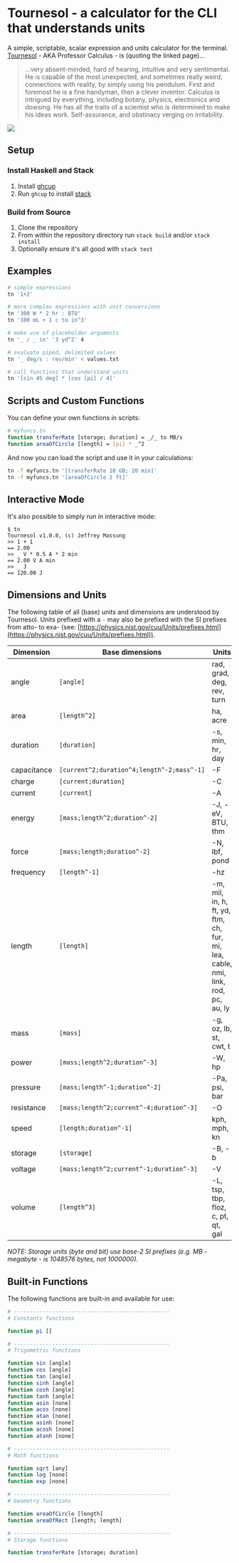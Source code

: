 # Tournesol - a calculator for the CLI that understands units

A simple, scriptable, scalar expression and units calculator for the terminal. [Tournesol](https://www.tintin.com/en/characters/professor-calculus) - AKA Professor Calculus - is (quoting the linked page)...

> ...very absent-minded, hard of hearing, intuitive and very sentimental. He is capable of the most unexpected, and sometimes really weird, connections with reality, by simply using his pendulum. First and foremost he is a fine handyman, then a clever inventor. Calculus is intrigued by everything, including botany, physics, electronics and dowsing. He has all the traits of a scientist who is determined to make his ideas work. Self-assurance, and obstinacy verging on irritability.

![](https://cdn001.tintin.com/public/tintin/img/static/professor-calculus/tournesol-calculus.jpg)

## Setup

### Install Haskell and Stack

1. Install [ghcup](https://www.haskell.org/ghcup/)
2. Run `ghcup` to install [stack](https://docs.haskellstack.org/en/stable/README/)

### Build from Source

1. Clone the repository
2. From within the repository directory run `stack build` and/or `stack install`
3. Optionally ensure it's all good with `stack test`

## Examples

```bash
# simple expressions
tn '1+2'

# more complex expressions with unit conversions
tn '300 W * 2 hr : BTU'
tn '100 mL + 1 c to in^3'

# make use of placeholder arguments
tn '_ / _ in' '3 yd^2' 4

# evaluate piped, delimited values
tn '_ deg/s : rev/min' < values.txt

# call functions that understand units
tn '[sin 45 deg] * [cos [pi] / 4]'
```

## Scripts and Custom Functions

You can define your own functions in scripts:

```bash
# myfuncs.tn
function transferRate [storage; duration] = _/_ to MB/s
function areaOfCircle [length] = [pi] * _^2
```

And now you can load the script and use it in your calculations:

```bash
tn -f myfuncs.tn '[transferRate 10 GB; 20 min]'
tn -f myfuncs.tn '[areaOfCircle 2 ft]'
```

## Interactive Mode

It's also possible to simply run in interactive mode:

```
$ tn
Tournesol v1.0.0, (c) Jeffrey Massung
>> 1 + 1
== 2.00
>> _ V * 0.5 A * 2 min
== 2.00 V A min
>> _ J
== 120.00 J
```

## Dimensions and Units

The following table of all (base) units and dimensions are understood by Tournesol. Units prefixed with a `-` may also be prefixed with the SI prefixes from atto- to exa- (see: [https://physics.nist.gov/cuu/Units/prefixes.html](https://physics.nist.gov/cuu/Units/prefixes.html)).

| Dimension | Base dimensions | Units
|-|-|-
| angle | `[angle]` | rad, grad, deg, rev, turn
| area | `[length^2]` | ha, acre
| duration | `[duration]` | -s, min, hr, day
| capacitance | `[current^2;duration^4;length^-2;mass^-1]` | -F
| charge | `[current;duration]` | -C
| current | `[current]` | -A
| energy | `[mass;length^2;duration^-2]` | -J, -eV, BTU, thm
| force | `[mass;length;duration^-2]` | -N, lbf, pond
| frequency | `[length^-1]` | -hz
| length | `[length]` | -m, mil, in, h, ft, yd, ftm, ch, fur, mi, lea, cable, nmi, link, rod, pc, au, ly
| mass | `[mass]` | -g, oz, lb, st, cwt, t
| power | `[mass;length^2;duration^-3]` | -W, hp
| pressure | `[mass;length^-1;duration^-2]` | -Pa, psi, bar
| resistance | `[mass;length^2;current^-4;duration^-3]` | -O
| speed | `[length;duration^-1]` | kph, mph, kn
| storage | `[storage]` | -B, -b
| voltage | `[mass;length^2;current^-1;duration^-3]` | -V
| volume | `[length^3]` | -L, tsp, tbp, floz, c, pt, qt, gal

_NOTE: Storage units (byte and bit) use base-2 SI prefixes (e.g. MB - megabyte - is 1048576 bytes, not 1000000)._

## Built-in Functions

The following functions are built-in and available for use:

```bash
# -------------------------------------------------
# Constants functions

function pi []

# -------------------------------------------------
# Trigometric functions

function sin [angle]
function cos [angle]
function tan [angle]
function sinh [angle]
function cosh [angle]
function tanh [angle]
function asin [none]
function acos [none]
function atan [none]
function asinh [none]
function acosh [none]
function atanh [none]

# -------------------------------------------------
# Math functions

function sqrt [any]
function log [none]
function exp [none]

# -------------------------------------------------
# Geometry functions

function areaOfCircle [length]
function areaOfRect [length; length]

# -------------------------------------------------
# Storage functions

function transferRate [storage; duration]
```

